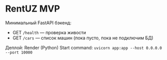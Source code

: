 # RentUZ MVP

Минимальный FastAPI бэкенд:
- GET `/health` — проверка живости
- GET `/cars` — список машин (пока пусто, пока не подключим БД)

Деплой: Render (Python)
Start command: `uvicorn app:app --host 0.0.0.0 --port 10000`
